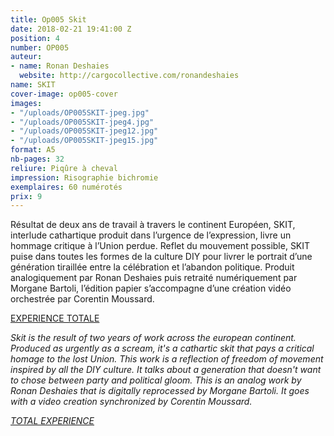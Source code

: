 ```yaml
---
title: Op005 Skit
date: 2018-02-21 19:41:00 Z
position: 4
number: OP005
auteur:
- name: Ronan Deshaies
  website: http://cargocollective.com/ronandeshaies
name: SKIT
cover-image: op005-cover
images:
- "/uploads/OP005SKIT-jpeg.jpg"
- "/uploads/OP005SKIT-jpeg4.jpg"
- "/uploads/OP005SKIT-jpeg12.jpg"
- "/uploads/OP005SKIT-jpeg15.jpg"
format: A5
nb-pages: 32
reliure: Piqûre à cheval
impression: Risographie bichromie
exemplaires: 60 numérotés
prix: 9
---
```


Résultat de deux ans de travail à travers le continent Européen, SKIT, interlude cathartique produit dans l’urgence de l’expression, livre un hommage critique à l’Union perdue. Reflet du mouvement possible, SKIT puise dans toutes les formes de la culture DIY pour livrer le portrait d’une génération tiraillée entre la célébration et l’abandon politique.
Produit analogiquement par Ronan Deshaies puis retraité numériquement par Morgane Bartoli, l’édition papier s’accompagne d’une création vidéo orchestrée par Corentin Moussard.

[EXPERIENCE TOTALE](https://objetpapier.fr/skit/)

*Skit is the result of two years of work across the european continent. Produced as urgently as a scream, it's a cathartic skit that pays a critical homage to the lost Union. This work is a reflection of freedom of movement inspired by all the DIY culture. It talks about a generation that doesn't want to chose between party and political gloom.
This is an analog work by Ronan Deshaies that is digitally reprocessed by Morgane Bartoli. It goes with a video creation synchronized by Corentin Moussard.*

*[TOTAL EXPERIENCE](https://objetpapier.fr/skit/)*